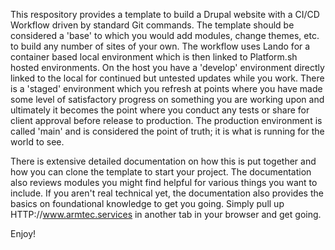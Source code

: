 
This respository provides a template to build a Drupal website with a CI/CD Workflow driven by standard Git commands.  The template should be considered a 'base' to which you would add modules, change themes, etc. to build any number of sites of your own.  The workflow uses Lando for a container based local environment which is then linked to Platform.sh hosted environments.  On the host you have a 'develop' environment directly linked to the local for continued but untested updates while you work.  There is a 'staged' environment which you refresh at points where you have made some level of satisfactory progress on something you are working upon and ultimately it becomes the point where you conduct any tests or share for client approval before release to production.  The production environment is called 'main' and is considered the point of truth; it is what is running for the world to see.

There is extensive detailed documentation on how this is put together and how you can clone the template to start your project.  The documentation also reviews modules you might find helpful for various things you want to include.  If you aren't real technical yet, the documentation also provides the basics on foundational knowledge to get you going.  Simply pull up HTTP://www.armtec.services in another tab in your browser and get going.

Enjoy!
